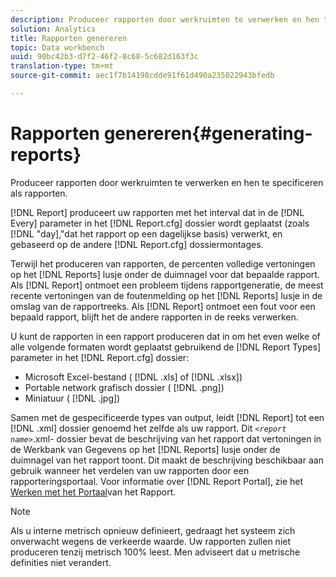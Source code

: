 ```yaml
---
description: Produceer rapporten door werkruimten te verwerken en hen te specificeren als rapporten.
solution: Analytics
title: Rapporten genereren
topic: Data workbench
uuid: 90bc42b3-d7f2-46f2-8c68-5c682d163f3c
translation-type: tm+mt
source-git-commit: aec1f7b14198cdde91f61d490a235022943bfedb

---
```



# Rapporten genereren{#generating-reports}

Produceer rapporten door werkruimten te verwerken en hen te specificeren als rapporten.

[!DNL Report] produceert uw rapporten met het interval dat in de [!DNL Every] parameter in het [!DNL Report.cfg] dossier wordt geplaatst (zoals [!DNL "day],&quot;dat het rapport op een dagelijkse basis) verwerkt, en gebaseerd op de andere [!DNL Report.cfg] dossiermontages.

Terwijl het produceren van rapporten, de percenten volledige vertoningen op het [!DNL Reports] lusje onder de duimnagel voor dat bepaalde rapport. Als [!DNL Report] ontmoet een probleem tijdens rapportgeneratie, de meest recente vertoningen van de foutenmelding op het [!DNL Reports] lusje in de omslag van de rapportreeks. Als [!DNL Report] ontmoet een fout voor een bepaald rapport, blijft het de andere rapporten in de reeks verwerken.

U kunt de rapporten in een rapport produceren dat in om het even welke of alle volgende formaten wordt geplaatst gebruikend de [!DNL Report Types] parameter in het [!DNL Report.cfg] dossier:

* Microsoft Excel-bestand ( [!DNL .xls] of [!DNL .xlsx])
* Portable network grafisch dossier ( [!DNL .png])
* Miniatuur ( [!DNL .jpg])

Samen met de gespecificeerde types van output, leidt [!DNL Report] tot een [!DNL .xml] dossier genoemd het zelfde als uw rapport. Dit *`<report name>`*.xml- dossier bevat de beschrijving van het rapport dat vertoningen in de Werkbank van Gegevens op het [!DNL Reports] lusje onder de duimnagel van het rapport toont. Dit maakt de beschrijving beschikbaar aan gebruik wanneer het verdelen van uw rapporten door een rapporteringsportaal. Voor informatie over [!DNL Report Portal], zie het [Werken met het Portaal](../../home/c-rpt-oview/c-rpt-portal/c-rpt-portal.md#concept-f692210cad494c00865dbf325eb5ed35)van het Rapport.

>[!NOTE]
>
>Als u interne metrisch opnieuw definieert, gedraagt het systeem zich onverwacht wegens de verkeerde waarde. Uw rapporten zullen niet produceren tenzij metrisch 100% leest. Men adviseert dat u metrische definities niet verandert.
